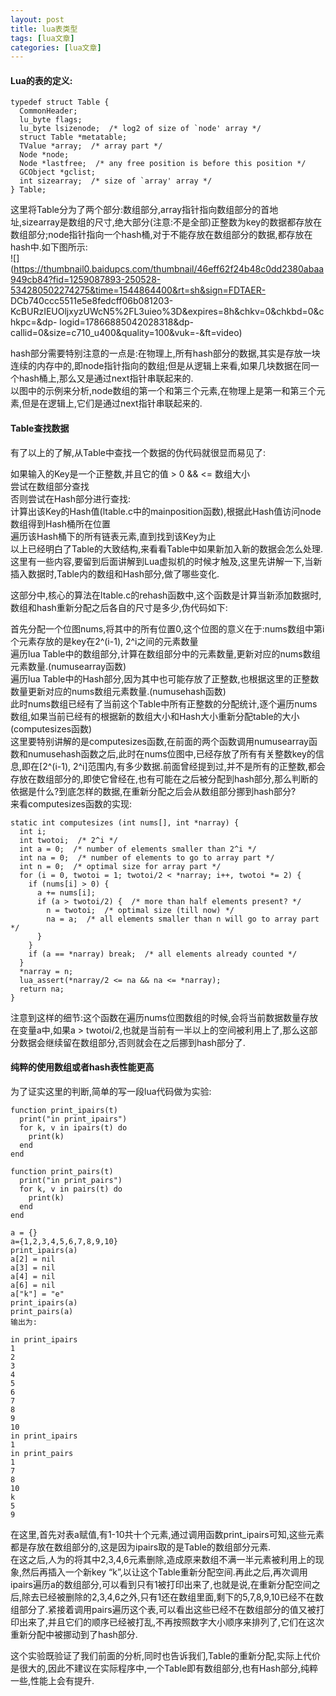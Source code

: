 ```yaml
---
layout: post
title: lua表类型 
tags: [lua文章]
categories: [lua文章]
---
```

#### Lua的表的定义:

    
    
    typedef struct Table {
      CommonHeader;
      lu_byte flags;
      lu_byte lsizenode;  /* log2 of size of `node' array */
      struct Table *metatable;
      TValue *array;  /* array part */
      Node *node;
      Node *lastfree;  /* any free position is before this position */
      GCObject *gclist;
      int sizearray;  /* size of `array' array */
    } Table;
    

这里将Table分为了两个部分:数组部分,array指针指向数组部分的首地址,sizearray是数组的尺寸,绝大部分(注意:不是全部)正整数为key的数据都存放在数组部分;node指针指向一个hash桶,对于不能存放在数组部分的数据,都存放在hash中.如下图所示:  
![](https://thumbnail0.baidupcs.com/thumbnail/46eff62f24b48c0dd2380abaa949cb84?fid=1259087893-250528-534280502274275&time=1544864400&rt=sh&sign=FDTAER-
DCb740ccc5511e5e8fedcff06b081203-KcBURzIEUOljxyzUWcN5%2FL3uieo%3D&expires=8h&chkv=0&chkbd=0&chkpc=&dp-
logid=17866885042028318&dp-callid=0&size=c710_u400&quality=100&vuk=-&ft=video)

hash部分需要特别注意的一点是:在物理上,所有hash部分的数据,其实是存放一块连续的内存中的,即node指针指向的数组;但是从逻辑上来看,如果几块数据在同一个hash桶上,那么又是通过next指针串联起来的.  
以图中的示例来分析,node数组的第一个和第三个元素,在物理上是第一和第三个元素,但是在逻辑上,它们是通过next指针串联起来的.

#### Table查找数据

有了以上的了解,从Table中查找一个数据的伪代码就很显而易见了:

如果输入的Key是一个正整数,并且它的值 > 0 && <= 数组大小  
尝试在数组部分查找  
否则尝试在Hash部分进行查找:  
计算出该Key的Hash值(ltable.c中的mainposition函数),根据此Hash值访问node数组得到Hash桶所在位置  
遍历该Hash桶下的所有链表元素,直到找到该Key为止  
以上已经明白了Table的大致结构,来看看Table中如果新加入新的数据会怎么处理.这里有一些内容,要留到后面讲解到Lua虚拟机的时候才触及,这里先讲解一下,当新插入数据时,Table内的数组和Hash部分,做了哪些变化.

这部分中,核心的算法在ltable.c的rehash函数中,这个函数是计算当新添加数据时,数组和hash重新分配之后各自的尺寸是多少,伪代码如下:

首先分配一个位图nums,将其中的所有位置0,这个位图的意义在于:nums数组中第i个元素存放的是key在2^(i-1), 2^i之间的元素数量  
遍历lua Table中的数组部分,计算在数组部分中的元素数量,更新对应的nums数组元素数量.(numusearray函数)  
遍历lua Table中的Hash部分,因为其中也可能存放了正整数,也根据这里的正整数数量更新对应的nums数组元素数量.(numusehash函数)  
此时nums数组已经有了当前这个Table中所有正整数的分配统计,逐个遍历nums数组,如果当前已经有的根据新的数组大小和Hash大小重新分配table的大小(computesizes函数)  
这里要特别讲解的是computesizes函数,在前面的两个函数调用numusearray函数和numusehash函数之后,此时在nums位图中,已经存放了所有有关整数key的信息,即在[2^(i-1),
2^i]范围内,有多少数据.前面曾经提到过,并不是所有的正整数,都会存放在数组部分的,即使它曾经在,也有可能在之后被分配到hash部分,那么判断的依据是什么?到底怎样的数据,在重新分配之后会从数组部分挪到hash部分?  
来看computesizes函数的实现:

    
    
    static int computesizes (int nums[], int *narray) {
      int i;
      int twotoi;  /* 2^i */
      int a = 0;  /* number of elements smaller than 2^i */
      int na = 0;  /* number of elements to go to array part */
      int n = 0;  /* optimal size for array part */
      for (i = 0, twotoi = 1; twotoi/2 < *narray; i++, twotoi *= 2) {
        if (nums[i] > 0) {
          a += nums[i];
          if (a > twotoi/2) {  /* more than half elements present? */
            n = twotoi;  /* optimal size (till now) */
            na = a;  /* all elements smaller than n will go to array part */
          }
        }
        if (a == *narray) break;  /* all elements already counted */
      }
      *narray = n;
      lua_assert(*narray/2 <= na && na <= *narray);
      return na;
    }
    

注意到这样的细节:这个函数在遍历nums位图数组的时候,会将当前数据数量存放在变量a中,如果a >
twotoi/2,也就是当前有一半以上的空间被利用上了,那么这部分数据会继续留在数组部分,否则就会在之后挪到hash部分了.

#### 纯粹的使用数组或者hash表性能更高

为了证实这里的判断,简单的写一段lua代码做为实验:

    
    
    function print_ipairs(t)
      print("in print_ipairs")
      for k, v in ipairs(t) do
        print(k)
      end
    end 
    
    function print_pairs(t)
      print("in print_pairs")
      for k, v in pairs(t) do
        print(k)
      end
    end 
    
    a = {}
    a={1,2,3,4,5,6,7,8,9,10}
    print_ipairs(a)
    a[2] = nil
    a[3] = nil
    a[4] = nil
    a[6] = nil
    a["k"] = "e"
    print_ipairs(a)
    print_pairs(a)
    输出为:
    
    in print_ipairs
    1
    2
    3
    4
    5
    6
    7
    8
    9
    10
    in print_ipairs
    1
    in print_pairs
    1
    7
    8
    10
    k
    5
    9
    

在这里,首先对表a赋值,有1-10共十个元素,通过调用函数print_ipairs可知,这些元素都是存放在数组部分的,这是因为ipairs取的是Table的数组部分元素.  
在这之后,人为的将其中2,3,4,6元素删除,造成原来数组不满一半元素被利用上的现象,然后再插入一个新key
“k”,以让这个Table重新分配空间.再此之后,再次调用ipairs遍历a的数组部分,可以看到只有1被打印出来了,也就是说,在重新分配空间之后,除去已经被删除的2,3,4,6之外,只有1还在数组里面,剩下的5,7,8,9,10已经不在数组部分了.紧接着调用pairs遍历这个表,可以看出这些已经不在数组部分的值又被打印出来了,并且它们的顺序已经被打乱,不再按照数字大小顺序来排列了,它们在这次重新分配中被挪动到了hash部分.

这个实验既验证了我们前面的分析,同时也告诉我们,Table的重新分配,实际上代价是很大的,因此不建议在实际程序中,一个Table即有数组部分,也有Hash部分,纯粹一些,性能上会有提升.